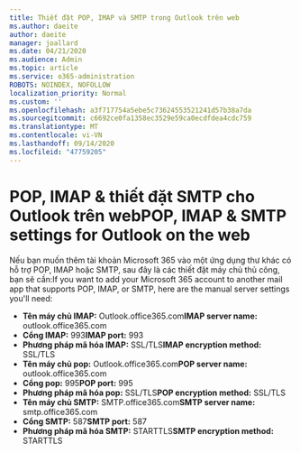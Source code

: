 ```yaml
---
title: Thiết đặt POP, IMAP và SMTP trong Outlook trên web
ms.author: daeite
author: daeite
manager: joallard
ms.date: 04/21/2020
ms.audience: Admin
ms.topic: article
ms.service: o365-administration
ROBOTS: NOINDEX, NOFOLLOW
localization_priority: Normal
ms.custom: ''
ms.openlocfilehash: a3f717754a5ebe5c73624553521241d57b38a7da
ms.sourcegitcommit: c6692ce0fa1358ec3529e59ca0ecdfdea4cdc759
ms.translationtype: MT
ms.contentlocale: vi-VN
ms.lasthandoff: 09/14/2020
ms.locfileid: "47759205"
---
```

# <a name="pop-imap--smtp-settings-for-outlook-on-the-web"></a><span data-ttu-id="f2433-102">POP, IMAP & thiết đặt SMTP cho Outlook trên web</span><span class="sxs-lookup"><span data-stu-id="f2433-102">POP, IMAP & SMTP settings for Outlook on the web</span></span>

<span data-ttu-id="f2433-103">Nếu bạn muốn thêm tài khoản Microsoft 365 vào một ứng dụng thư khác có hỗ trợ POP, IMAP hoặc SMTP, sau đây là các thiết đặt máy chủ thủ công, bạn sẽ cần:</span><span class="sxs-lookup"><span data-stu-id="f2433-103">If you want to add your Microsoft 365 account to another mail app that supports POP, IMAP, or SMTP, here are the manual server settings you'll need:</span></span>
  
- <span data-ttu-id="f2433-104">**Tên máy chủ IMAP:** Outlook.office365.com</span><span class="sxs-lookup"><span data-stu-id="f2433-104">**IMAP server name:** outlook.office365.com</span></span>
- <span data-ttu-id="f2433-105">**Cổng IMAP:** 993</span><span class="sxs-lookup"><span data-stu-id="f2433-105">**IMAP port:** 993</span></span>
- <span data-ttu-id="f2433-106">**Phương pháp mã hóa IMAP:** SSL/TLS</span><span class="sxs-lookup"><span data-stu-id="f2433-106">**IMAP encryption method:** SSL/TLS</span></span>
- <span data-ttu-id="f2433-107">**Tên máy chủ pop:** Outlook.office365.com</span><span class="sxs-lookup"><span data-stu-id="f2433-107">**POP server name:** outlook.office365.com</span></span>  
- <span data-ttu-id="f2433-108">**Cổng pop:** 995</span><span class="sxs-lookup"><span data-stu-id="f2433-108">**POP port:** 995</span></span>  
- <span data-ttu-id="f2433-109">**Phương pháp mã hóa pop:** SSL/TLS</span><span class="sxs-lookup"><span data-stu-id="f2433-109">**POP encryption method:** SSL/TLS</span></span>  
- <span data-ttu-id="f2433-110">**Tên máy chủ SMTP:** SMTP.office365.com</span><span class="sxs-lookup"><span data-stu-id="f2433-110">**SMTP server name:** smtp.office365.com</span></span>
- <span data-ttu-id="f2433-111">**Cổng SMTP:** 587</span><span class="sxs-lookup"><span data-stu-id="f2433-111">**SMTP port:** 587</span></span>
- <span data-ttu-id="f2433-112">**Phương pháp mã hóa SMTP:** STARTTLS</span><span class="sxs-lookup"><span data-stu-id="f2433-112">**SMTP encryption method:** STARTTLS</span></span>